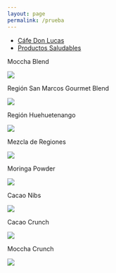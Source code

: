 ```yaml
---
layout: page
permalink: /prueba
---
```

<html lang="en">
<head>
  <meta charset="utf-8">
  <meta name="viewport" content="width=device-width, initial-scale=1">
  <title>jQuery UI Tabs - Default functionality</title>
  <link rel="stylesheet" href="//code.jquery.com/ui/1.12.1/themes/base/jquery-ui.css">
  <link rel="stylesheet" href="/resources/demos/style.css">
  <script src="https://code.jquery.com/jquery-1.12.4.js"></script>
  <script src="https://code.jquery.com/ui/1.12.1/jquery-ui.js"></script>
  <script>
  $( function() {
    $( "#tabs" ).tabs();
  } );
  </script>
</head>
<body>
 
<div id="tabs">
  <ul>
    <li><a href="#tabs-1">Cáfe Don Lucas</a></li>
    <li><a href="#tabs-2">Productos Saludables</a></li>
  </ul>
  <div id="tabs-1">
   <div class="product" id="page-product">
	<div class="container">
		<div class="row">
			<div class="col-md-6 col-xs-12">
				<p>Moccha Blend</p>
				<a href="/moccha-blend"><img class="img-responsive" id="product-image" src="/images/moccha-blend.jpg"/></a>
			</div>
			<div class="col-md-6 col-xs-12">
				<p>Regi&oacute;n San Marcos Gourmet Blend</p>
				<a href="/region-san-marcos"><img class="img-responsive" id="product-image" src="/images/sanmarcos.jpg"/></a>
			</div>
		</div>
		<div class="row">
			<div class="col-md-6 col-xs-12">
				<p>Regi&oacute;n Huehuetenango</p>
				<a href="/region-huehuetenango"><img class="img-responsive" src="/images/huehue.jpg"/></a>
			</div>
			<div class="col-md-6 col-xs-12">
				<p>Mezcla de Regiones</p>
				<a href="/region-mezcla"><img class="img-responsive" src="/images/mezcla.jpg"/></a>
			</div>
		</div>
	</div>
</div>
  </div>
  <div id="tabs-2">
    <div class="product" id="page-product">
	<div class="container">
		<div class="row">
			<div class="col-md-6 col-xs-12">
				<p>Moringa Powder</p>
				<a href="/moccha-blend"><img class="img-responsive" id="product-image" src="/images/moringa-powder.jpg"/></a>
			</div>
			<div class="col-md-6 col-xs-12">
				<p>Cacao Nibs</p>
				<a href="/region-san-marcos"><img class="img-responsive" id="product-image" src="/images/cacao-nibs.jpg"/></a>
			</div>
		</div>
		<div class="row">
			<div class="col-md-6 col-xs-12">
				<p>Cacao Crunch</p>
				<a href="/region-huehuetenango"><img class="img-responsive" src="/images/cacao-crunch.jpg"/></a>
			</div>
			<div class="col-md-6 col-xs-12">
				<p>Moccha Crunch</p>
				<a href="/region-mezcla"><img class="img-responsive" src="/images/moccha-crunch.jpg"/></a>
			</div>
		</div>
	</div>
</div>
  </div>
</div>
 
 
</body>
</html>